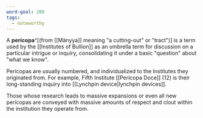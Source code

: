 ```yaml
---
word-goal: 200
tags:
  - noteworthy
---
```


A **perícopa**^[(from [[Mänyya]] meaning "a cutting-out" or "tract")] is a term used by the [[Institutes of Bullion]] as an umbrella term for discussion on a particular intrigue or inquiry, consolidating it under a basic "question" about "what we know".

Perícopas are usually numbered, and individualized to the Institutes they originated from. For example, Fifth Institute [[Perícopa Doce]] (12) is their long-standing inquiry into [[Lynchpin device|lynchpin devices]].

Those whose research leads to massive expansions or even all new perícopas are conveyed with massive amounts of respect and clout within the institution they operate from.